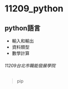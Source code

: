 # 11209_python
## python語言
- 輸入和輸出
- 資料類型
- 數學計算
###### 11209台北市職能發展學院

> pip [](https://www.maxlist.xyz/2019/07/13/pip-install-python/)
